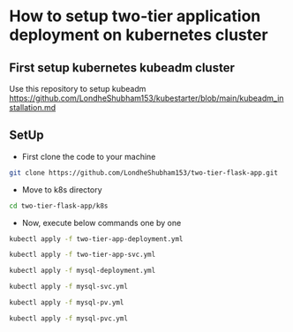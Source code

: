 # How to setup two-tier application deployment on kubernetes cluster
## First setup kubernetes kubeadm cluster
Use this repository to setup kubeadm https://github.com/LondheShubham153/kubestarter/blob/main/kubeadm_installation.md

## SetUp
- First clone the code to your machine
```bash
git clone https://github.com/LondheShubham153/two-tier-flask-app.git
```
- Move to k8s directory
```bash
cd two-tier-flask-app/k8s
```
- Now, execute below commands one by one
```bash
kubectl apply -f two-tier-app-deployment.yml
```
```bash
kubectl apply -f two-tier-app-svc.yml
```
```bash
kubectl apply -f mysql-deployment.yml
```
```bash
kubectl apply -f mysql-svc.yml
```
```bash
kubectl apply -f mysql-pv.yml
```
```bash
kubectl apply -f mysql-pvc.yml
```
